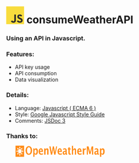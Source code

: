 <div style="margin-top: 20px;"><a href="#"><img src="https://github.com/classmember/consumeWeatherAPI/blob/master/img/js.png" align="left"></a></div>

# &nbsp;consumeWeatherAPI

### Using an API in Javascript.

### Features:
 * API key usage
  * API consumption
   * Data visualization

   ### Details:
   * Language: [Javascript ( ECMA 6 )](http://es6-features.org/#Constants)
   * Style: [Google Javascript Style Guide](https://google.github.io/styleguide/jsguide.html)
   * Comments: [JSDoc 3](http://usejsdoc.org/)

   ### Thanks to:
   <div style="padding-left: 25px;"><a href="https://openweathermap.org/"><img src="https://github.com/classmember/consumeWeatherAPI/blob/master/img/logo_OpenWeatherMap_orange.svg" align="left" height="30" width="240" ></a></div><br>

